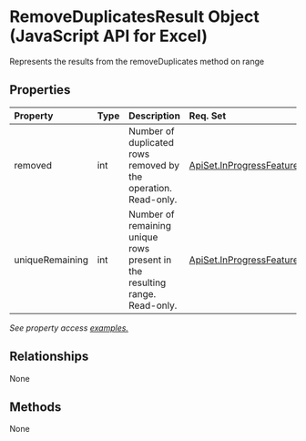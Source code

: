 # RemoveDuplicatesResult Object (JavaScript API for Excel)

Represents the results from the removeDuplicates method on range

## Properties

| Property	   | Type	|Description| Req. Set|
|:---------------|:--------|:----------|:----|
|removed|int|Number of duplicated rows removed by the operation. Read-only.|[ApiSet.InProgressFeatures.RemoveDuplicates](../requirement-sets/excel-api-requirement-sets.md)|
|uniqueRemaining|int|Number of remaining unique rows present in the resulting range. Read-only.|[ApiSet.InProgressFeatures.RemoveDuplicates](../requirement-sets/excel-api-requirement-sets.md)|

_See property access [examples.](#property-access-examples)_

## Relationships
None


## Methods
None

